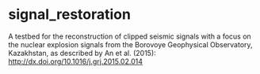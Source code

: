 # signal_restoration
A testbed for the reconstruction of clipped seismic signals with a focus on the nuclear explosion signals from the Borovoye Geophysical Observatory, Kazakhstan, as described by An et al. (2015): http://dx.doi.org/10.1016/j.grj.2015.02.014
